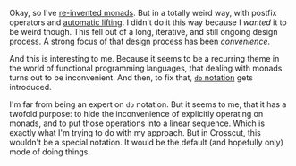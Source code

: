 Okay, so I've [re-invented monads](/daily/2025-03-23). But in a totally weird
way, with postfix operators and [automatic lifting](/daily/2025-03-22). I didn't
do it this way because I _wanted_ it to be weird though. This fell out of a
long, iterative, and still ongoing design process. A strong focus of that design
process has been _convenience_.

And this is interesting to me. Because it seems to be a recurring theme in the
world of functional programming languages, that dealing with monads turns out to
be inconvenient. And then, to fix that, [`do` notation] gets introduced.

I'm far from being an expert on `do` notation. But it seems to me, that it has a
twofold purpose: to hide the inconvenience of explicitly operating on monads,
and to put those operations into a linear sequence. Which is exactly what I'm
trying to do with my approach. But in Crosscut, this wouldn't be a special
notation. It would be the default (and hopefully only) mode of doing things.

[`do` notation]: https://en.wikibooks.org/wiki/Haskell/do_notation
